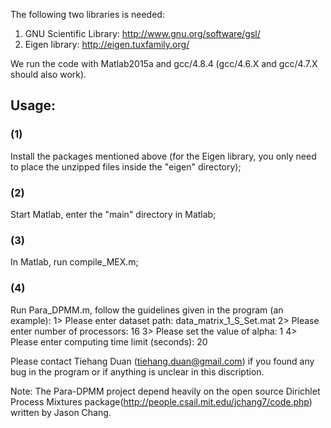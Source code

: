 

The following two libraries is needed:
1) GNU Scientific Library: http://www.gnu.org/software/gsl/
2) Eigen library: http://eigen.tuxfamily.org/

We run the code with Matlab2015a and gcc/4.8.4 (gcc/4.6.X and gcc/4.7.X should also work).

## Usage:

### (1) 
Install the packages mentioned above (for the Eigen library, you only need to place the unzipped files inside the "eigen" directory);

### (2)
Start Matlab, enter the "main" directory in Matlab;

### (3)
In Matlab, run compile_MEX.m;

### (4)
Run Para_DPMM.m, follow the guidelines given in the program (an example):
     1> Please enter dataset path:  data_matrix_1_S_Set.mat
     2> Please enter number of processors:  16
     3> Please set the value of alpha:  1
     4> Please enter computing time limit (seconds):  20
     

Please contact Tiehang Duan (tiehang.duan@gmail.com) if you found any bug in the program or if anything is unclear in this discription.


Note: The Para-DPMM project depend heavily on the open source Dirichlet Process Mixtures package(http://people.csail.mit.edu/jchang7/code.php) written by Jason Chang. 
